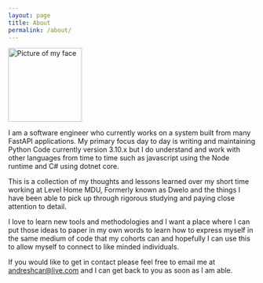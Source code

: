 ```yaml
---
layout: page
title: About
permalink: /about/
---
```

<img src='/images/face.jpg' alt='Picture of my face' style='width: 150px;' />

I am a software engineer who currently works on a system built from many FastAPI applications. 
My primary focus day to day is writing and maintaining Python Code currently version 3.10.x but 
I do understand and work with other languages from time to time such as javascript using the Node runtime 
and C# using dotnet core.

This is a collection of my thoughts and lessons learned over my short time working at Level Home MDU, Formerly known as Dwelo
and the things I have been able to pick up through rigorous studying and paying close attention to detail.

I love to learn new tools and methodologies and I want a place where I can put those ideas to paper in my own words to learn 
how to express myself in the same medium of code that my cohorts can and hopefully I can use this to allow myself to connect 
to like minded individuals.

If you would like to get in contact please feel free to email me at [andreshcar@live.com](mailto:andreshcar@live.com) and I can get back to you as soon as I am able.